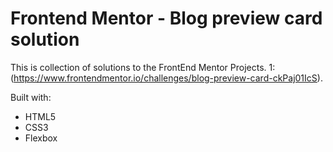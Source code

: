 # Frontend Mentor - Blog preview card solution

This is collection of solutions to the FrontEnd Mentor Projects.
1: (https://www.frontendmentor.io/challenges/blog-preview-card-ckPaj01IcS).

Built with:

- HTML5
- CSS3
- Flexbox
